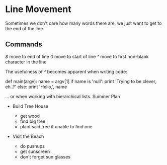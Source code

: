 # Line Movement
Sometimes we don't care how many words there are, we just want to get to the end
of the line.


## Commands
*$* move to end of line
*0* move to start of line
*^* move to first non-blank character in the line

The usefulness of *^* becomes apparent when writing code:

def main(argv):
    name = argv[1]
    if name is 'null':
        print 'Trying to be clever, eh..?'
    else:
        print 'Hello,', name


... or when working with hierarchical lists.
Summer Plan
  * Build Tree House
    - get wood
    - find big tree
    - plant said tree if unable to find one

  * Visit the Beach
    - do pushups
    - get sunscreen
    - don't forget sun glasses

